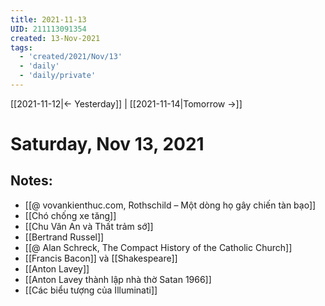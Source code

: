 ```yaml
---
title: 2021-11-13
UID: 211113091354
created: 13-Nov-2021
tags:
  - 'created/2021/Nov/13'
  - 'daily'
  - 'daily/private'
---
```

[[2021-11-12|<- Yesterday]] | [[2021-11-14|Tomorrow ->]]
# Saturday, Nov 13, 2021

## Notes:
- [[@ vovankienthuc.com, Rothschild – Một dòng họ gây chiến tàn bạo]]
- [[Chó chống xe tăng]]
- [[Chu Văn An và Thất trảm sớ]]
- [[Bertrand Russel]]
- [[@ Alan Schreck, The Compact History of the Catholic Church]]
- [[Francis Bacon]] và [[Shakespeare]]
- [[Anton Lavey]]
- [[Anton Lavey thành lập nhà thờ Satan 1966]]
- [[Các biểu tượng của Illuminati]]